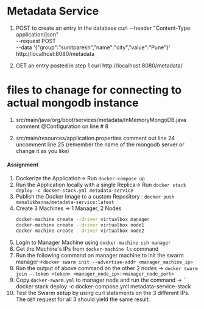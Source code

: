 # Metadata Service 

1) POST to create an entry in the database
curl --header "Content-Type: application/json" \
  --request POST \
  --data '{"group":"sunitparekh","name":"city","value":"Pune"}' \
  http://localhost:8080/metadata

2) GET an entry posted in step 1
curl http://localhost:8080/metadata/<id-received-in-post-response>



# files to chanage for connecting to actual mongodb instance
1) src/main/java/org/boot/services/metadata/InMemoryMongoDB.java
comment @Configuration on line # 8

2) src/main/resources/application.properties
comment out line 24 
uncomment line 25 (remember the name of the mongodb server or change it as you like)


#### Assignment

1. Dockerize the Application-> Run `docker-compose up`
2. Run the Application locally with a single Replica-> Run `docker stack deploy -c docker-stack.yml metadata-service`
3. Publish the Docker Image to a custom Repository : `docker push manalikhanna/metadata-service:latest`
4. Create 3 Machines -> 1 Manager, 2 Nodes
    ```bash
    docker-machine create --driver virtualbox manager
    docker-machine create --driver virtualbox node1
    docker-machine create --driver virtualbox node2
    ```
5. Login to Manager Machine using `docker-machine ssh manager`
6. Get the Machine's IPs from `docker-machine ls` command
7. Run the following command on manager machine to init the swarm manager->`docker swarm init --advertise-addr <manager_machine_ip>`
8. Run the output of above command on the other 2 nodes -> `docker swarm join --token <token> <manager_node_ip>:<manager_node_port>`
9. Copy `docker-swarm.yml` to manager node and run the command -> ` docker stack deploy -c docker-compose.yml metadata-service-stack
10. Test the Swarm setup by using curl statements on the 3 different IPs. The `GET` request for all 3 should yield the same result.
